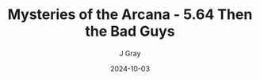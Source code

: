 ---
title: 'Mysteries of the Arcana - 5.64 Then the Bad Guys'
alt: 'Mysteries of the Arcana'
date: '2024-10-03'
author: 'J Gray'
artist: 'Keira'
---